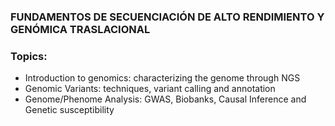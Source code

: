### FUNDAMENTOS DE SECUENCIACIÓN DE ALTO RENDIMIENTO Y GENÓMICA TRASLACIONAL
### Topics:
- Introduction to genomics: characterizing the genome through NGS
- Genomic Variants: techniques, variant calling and annotation
- Genome/Phenome Analysis: GWAS, Biobanks, Causal Inference and Genetic susceptibility
